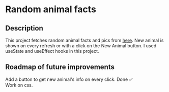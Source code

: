 # Random animal facts

## Description

This project fetches random animal facts and pics from [here](https://zoo-animal-api.herokuapp.com). New animal is shown on every refresh or with a click on the New Animal button. I used useState and useEffect hooks in this project.

## Roadmap of future improvements

Add a button to get new animal's info on every click. Done ✅ \
Work on css.
 
